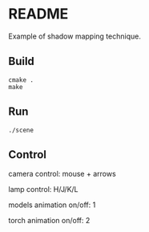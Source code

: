 # README

Example of shadow mapping technique.

## Build
```
cmake .
make
```

## Run
```
./scene
```

## Control

camera control: mouse + arrows

lamp control: H/J/K/L

models animation on/off: 1

torch animation on/off: 2
